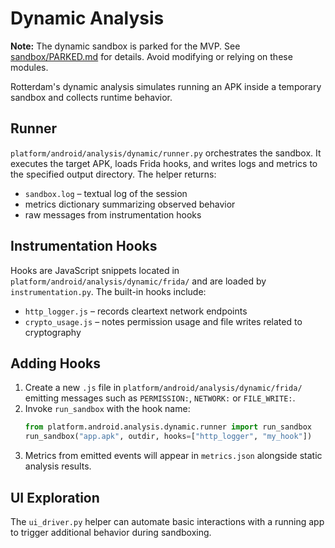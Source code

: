 # Dynamic Analysis

**Note:** The dynamic sandbox is parked for the MVP. See [sandbox/PARKED.md](../sandbox/PARKED.md) for details. Avoid modifying or relying on these modules.


Rotterdam's dynamic analysis simulates running an APK inside a temporary sandbox and collects runtime behavior.

## Runner

`platform/android/analysis/dynamic/runner.py` orchestrates the sandbox. It executes the target APK, loads Frida hooks, and writes logs and metrics to the specified output directory. The helper returns:

- `sandbox.log` – textual log of the session
- metrics dictionary summarizing observed behavior
- raw messages from instrumentation hooks

## Instrumentation Hooks

Hooks are JavaScript snippets located in `platform/android/analysis/dynamic/frida/` and are loaded by `instrumentation.py`. The built-in hooks include:

- `http_logger.js` – records cleartext network endpoints
- `crypto_usage.js` – notes permission usage and file writes related to cryptography

## Adding Hooks

1. Create a new `.js` file in `platform/android/analysis/dynamic/frida/` emitting messages such as `PERMISSION:`, `NETWORK:` or `FILE_WRITE:`.
2. Invoke `run_sandbox` with the hook name:
   ```python
   from platform.android.analysis.dynamic.runner import run_sandbox
   run_sandbox("app.apk", outdir, hooks=["http_logger", "my_hook"]) 
   ```
3. Metrics from emitted events will appear in `metrics.json` alongside static analysis results.

## UI Exploration

The `ui_driver.py` helper can automate basic interactions with a running app to trigger additional behavior during sandboxing.

